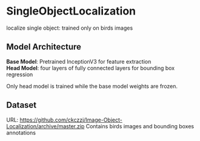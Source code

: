 # SingleObjectLocalization
localize single object: trained only on birds images

## Model Architecture
**Base Model**: Pretrained InceptionV3 for feature extraction <br>
**Head Model**: four layers of fully connected layers for bounding box regression

Only head model is trained while the base model weights are frozen.

## Dataset 
URL: https://github.com/ckczzj/Image-Object-Localization/archive/master.zip
Contains birds images and bounding boxes annotations
